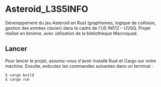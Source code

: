 # Asteroid_L3S5INFO
Développement du jeu Asteroid en Rust (graphismes, logique de collision, gestion des entrées clavier) dans le cadre de l'UE IN512 – UVSQ. Projet réalisé en binôme, avec utilisation de la bibliothèque Macroquad.

## Lancer
Pour lancer le projet, assurez-vous d'avoir installé Rust et Cargo sur votre machine. Ensuite, exécutez les commandes suivantes dans un terminal :

```
$ cargo build
$ cargo run